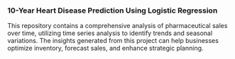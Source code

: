 ### 10-Year Heart Disease Prediction Using Logistic Regression
This repository contains a comprehensive analysis of pharmaceutical sales over time, utilizing time series analysis to identify trends and seasonal variations. The insights generated from this project can help businesses optimize inventory, forecast sales, and enhance strategic planning.
